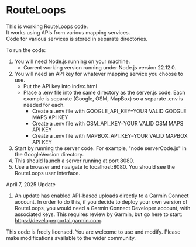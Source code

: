 # RouteLoops  
This is working RouteLoops code.  
It works using APIs from various mapping services.  
Code for various services is stored in separate directories.  
  
To run the code:  
1. You will need Node.js running on your machine.  
   - Current working version running under Node.js version 22.12.0.  
2. You will need an API key for whatever mapping service you choose to use.  
   - Put the API key into index.html
   - Place a .env file into the same directory as the server.js code.  Each example is separate (Google, OSM, MapBox) so a separate .env is needed for each.
     * Create a .env file with GOOGLE_API_KEY=YOUR VALID GOOGLE MAPS API KEY  
     * Create a .env file with OSM_API_KEY=YOUR VALID OSM MAPS API KEY 
     * Create a .env file with MAPBOX_API_KEY=YOUR VALID MAPBOX API KEY 
3. Start by running the server code.  For example, "node serverCode.js" in the GoogleVersion directory.  
4. This should launch a server running at port 8080.  
5. Use a browser and navigate to localhost:8080.  You should see the RouteLoops user interface.

April 7, 2025 Update
1. An update has enabled API-based uploads directly to a Garmin Connect account.  In order to do this, if you decide to deploy your own version of RouteLoops, you would need a Garmin Connect Developer account, with associated keys.  This requires review by Garmin, but go here to start:  https://developerportal.garmin.com.

This code is freely licensed.  You are welcome to use and modify.  Please make modifications available to the wider community.
